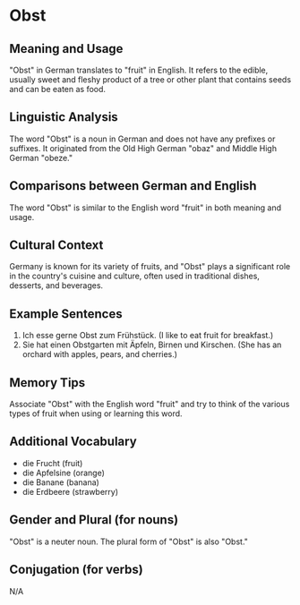 # Obst
## Meaning and Usage
"Obst" in German translates to "fruit" in English. It refers to the edible, usually sweet and fleshy product of a tree or other plant that contains seeds and can be eaten as food.

## Linguistic Analysis
The word "Obst" is a noun in German and does not have any prefixes or suffixes. It originated from the Old High German "obaz" and Middle High German "obeze."

## Comparisons between German and English
The word "Obst" is similar to the English word "fruit" in both meaning and usage.

## Cultural Context
Germany is known for its variety of fruits, and "Obst" plays a significant role in the country's cuisine and culture, often used in traditional dishes, desserts, and beverages.

## Example Sentences
1. Ich esse gerne Obst zum Frühstück. (I like to eat fruit for breakfast.)
2. Sie hat einen Obstgarten mit Äpfeln, Birnen und Kirschen. (She has an orchard with apples, pears, and cherries.)

## Memory Tips
Associate "Obst" with the English word "fruit" and try to think of the various types of fruit when using or learning this word.

## Additional Vocabulary
- die Frucht (fruit)
- die Apfelsine (orange)
- die Banane (banana)
- die Erdbeere (strawberry)

## Gender and Plural (for nouns)
"Obst" is a neuter noun. The plural form of "Obst" is also "Obst."

## Conjugation (for verbs)
N/A